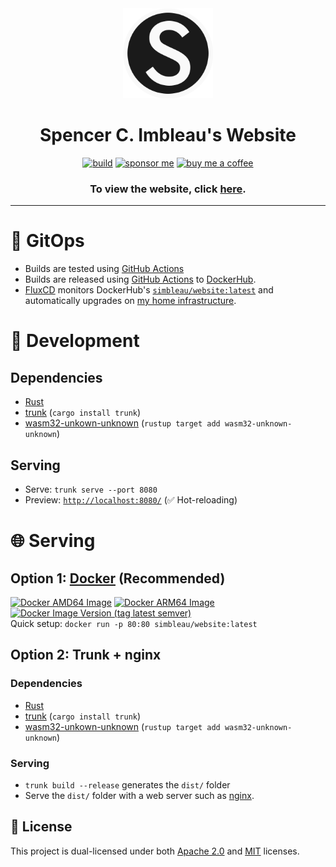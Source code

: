 <div align="center">

<img src="static/logo.svg" width="144px" height="144px"/>

# Spencer C. Imbleau's Website
[![build](https://img.shields.io/github/workflow/status/simbleau/website/build?style=for-the-badge&logo=github)](https://github.com/simbleau/website/actions/workflows/build.yml)
[![sponsor me](https://img.shields.io/badge/sponsor-30363D?style=for-the-badge&logo=GitHub-Sponsors&logoColor=#white)](https://github.com/sponsors/simbleau)
[![buy me a coffee](https://img.shields.io/badge/Buy_Me_A_Coffee-FFDD00?style=for-the-badge&logo=buy-me-a-coffee&logoColor=black)](https://buymeacoffee.com/simbleau)

<h3>To view the website, click <a href="https://spencer.imbleau.com">here</a>.</h3>

</div>

---

# 🤖 GitOps
- Builds are tested using [GitHub Actions](https://github.com/simbleau/website/actions/workflows/build.yml)
- Builds are released using [GitHub Actions](https://github.com/simbleau/website/actions/workflows/build.yml) to [DockerHub](https://hub.docker.com/r/simbleau/website).
- [FluxCD](https://fluxcd.io/) monitors DockerHub's [`simbleau/website:latest`](https://hub.docker.com/r/simbleau/website/tags?name=latest) and automatically upgrades on [my home infrastructure](https://github.com/simbleau/home-ops).


# 🔧 Development
## Dependencies
- [Rust](https://www.rust-lang.org/)
- [trunk](https://trunkrs.dev/) (`cargo install trunk`)
- [wasm32-unkown-unknown](https://yew.rs/docs/getting-started/introduction#install-webassembly-target) (`rustup target add wasm32-unknown-unknown`)
## Serving
- Serve: `trunk serve --port 8080`
- Preview: [`http://localhost:8080/`](http://localhost:8080/) (✅ Hot-reloading)

# 🌐 Serving
## Option 1: [Docker](https://docker.com) (Recommended)
[![Docker AMD64 Image](https://badgen.net/docker/size/simbleau/website/latest/amd64?icon=docker&label=amd64)](https://hub.docker.com/r/simbleau/website/tags)
[![Docker ARM64 Image](https://badgen.net/docker/size/simbleau/website/latest/arm64?icon=docker&label=arm64v8)](https://hub.docker.com/r/simbleau/website/tags)\
[![Docker Image Version (tag latest semver)](https://img.shields.io/docker/v/simbleau/website/latest?label=version%20%28latest%29)](https://hub.docker.com/r/simbleau/website/tags)\
Quick setup: `docker run -p 80:80 simbleau/website:latest`
## Option 2: Trunk + nginx
### Dependencies
-  [Rust](https://www.rust-lang.org/)
-  [trunk](https://trunkrs.dev/) (`cargo install trunk`)
-  [wasm32-unkown-unknown](https://yew.rs/docs/getting-started/introduction#install-webassembly-target) (`rustup target add wasm32-unknown-unknown`)
### Serving
-  `trunk build --release` generates the `dist/` folder
-  Serve the `dist/` folder with a web server such as [nginx](https://www.nginx.com/).

## 🔏 License
This project is dual-licensed under both [Apache 2.0](LICENSE-APACHE) and [MIT](LICENSE-MIT) licenses.